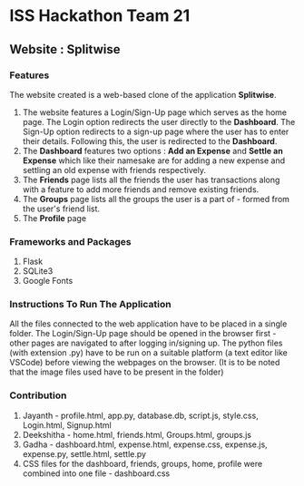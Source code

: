 # ISS Hackathon Team 21
## Website : Splitwise
### Features
The website created is a web-based clone of the application **Splitwise**. 
1. The website features a Login/Sign-Up page which serves as the home page. The Login option redirects the user directly to the **Dashboard**. The Sign-Up option redirects to a sign-up page where the user has to enter their details. Following this, the user is redirected to the **Dashboard**.
2. The **Dashboard** features two options : **Add an Expense** and **Settle an Expense** which like their namesake are for adding a new expense and settling an old expense with friends respectively.
3. The **Friends** page lists all the friends the user has transactions along with a feature to add more friends and remove existing friends.
4. The **Groups** page lists all the groups the user is a part of - formed from the user's friend list. 
5. The **Profile** page 

### Frameworks and Packages
1. Flask
2. SQLite3
3. Google Fonts

### Instructions To Run The Application
All the files connected to the web application have to be placed in a single folder. The Login/Sign-Up page should be opened in the browser first - other pages are navigated to after logging in/signing up. The python files (with extension .py) have to be run on a suitable platform (a text editor like VSCode) before viewing the webpages on the browser. (It is to be noted that the image files used have to be present in the folder)

### Contribution
1. Jayanth - profile.html, app.py, database.db, script.js, style.css, Login.html, Signup.html 
2. Deekshitha - home.html, friends.html, Groups.html, groups.js 
3. Gadha - dashboard.html, expense.html, expense.css, expense.js, expense.py, settle.html, settle.py
4. CSS files for the dashboard, friends, groups, home, profile were combined into one file - dashboard.css
